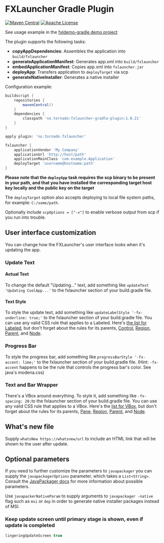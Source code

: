 # FXLauncher Gradle Plugin

[![Maven Central](https://maven-badges.herokuapp.com/maven-central/no.tornado/fxlauncher-gradle-plugin/badge.svg)](https://search.maven.org/#search|ga|1|no.tornado.fxlauncher-gradle-plugin)
[![Apache License](https://img.shields.io/badge/license-Apache%20License%202.0-blue.svg)](http://www.apache.org/licenses/LICENSE-2.0)

See usage example in the [fxldemo-gradle demo project](https://github.com/edvin/fxldemo-gradle)

The plugin supports the following tasks:

- **copyAppDependencies**: Assembles the application into `build/fxlauncher`
- **generateApplicationManifest**: Generates app.xml into `build/fxlauncher`
- **embedApplicationManifest**: Copies app.xml into `fxlauncher.jar`
- **deployApp**: Transfers application to `deployTarget` via scp
- **generateNativeInstaller**: Generates a native installer

Configuration example:

```groovy
buildscript {
    repositories {
        mavenCentral()
    }
    dependencies {
        classpath 'no.tornado:fxlauncher-gradle-plugin:1.0.21'
    }
}

apply plugin: 'no.tornado.fxlauncher'

fxlauncher {
    applicationVendor 'My Company'
    applicationUrl 'http://host/path'
    applicationMainClass 'com.example.Application'
    deployTarget 'username@hostname:path'
}
```

**Please note that the `deployApp` task requires the scp binary to be present in your path, and that you have installed the corresponding target host key locally and the public key on the target**

The `deployTarget` option also accepts deploying to local file system paths, for example: `C:/some/path`.

Optionally include `scpOptions = ["-v"]` to enable verbose output from scp if you run into trouble.

## User interface customization
You can change how the FXLauncher's user interface looks when it's updating the app.

### Update Text
#### Actual Text
To change the default "Updating..." text, add something like `updateText 'Updating CoolApp...'` to the fxlauncher 
section of your build.gradle file.

#### Text Style
To style the update text, add something like `updateLabelStyle '-fx-underline: true;'` to the fxlauncher section of 
your build.gradle file. You can use any valid CSS rule that applies to a Labeled. Here's [the list for Labeled][Labeled CSS], 
but don't forget about the rules for its parents, [Control][Control CSS], [Region][Region CSS], [Parent][Parent CSS], 
and [Node][Node CSS].

### Progress Bar
To style the progress bar, add something like `progressBarStyle '-fx-accent: lime;'` to the fxlauncher section of 
your build.gradle file. (Hint: `-fx-accent` happens to be the rule that controls the progress bar's color. See java's 
modena.css)

### Text and Bar Wrapper
There's a VBox around everything. To style it, add something like `-fx-spacing: 20;`to the fxlauncher section of your 
build.gradle file. You can use any valid CSS rule that applies to a VBox. Here's the [list for VBox][VBox CSS], but 
don't forget about the rules for its parents, [Pane][Pane CSS], [Region][Region CSS], [Parent][Parent CSS], and 
[Node][Node CSS].

[Labeled CSS]: https://docs.oracle.com/javase/8/javafx/api/javafx/scene/doc-files/cssref.html#labeled
[Control CSS]: https://docs.oracle.com/javase/8/javafx/api/javafx/scene/doc-files/cssref.html#control
[VBox CSS]: https://docs.oracle.com/javase/8/javafx/api/javafx/scene/doc-files/cssref.html#vbox
[Pane CSS]: https://docs.oracle.com/javase/8/javafx/api/javafx/scene/doc-files/cssref.html#pane
[Region CSS]: https://docs.oracle.com/javase/8/javafx/api/javafx/scene/doc-files/cssref.html#region
[Parent CSS]: https://docs.oracle.com/javase/8/javafx/api/javafx/scene/doc-files/cssref.html#parent
[Node CSS]: https://docs.oracle.com/javase/8/javafx/api/javafx/scene/doc-files/cssref.html#node

## What's new file

Supply `whatsNew https://whatsnew/url` to include an HTML link that will be shown to the user after update.

## Optional parameters

If you need to further customize the parameters to `javapackager` you can supply the `javapackagerOptions` parameter, which takes a `List<String>`. Consult
the [JavaPackager docs](https://docs.oracle.com/javase/8/docs/technotes/tools/unix/javapackager.html) for more information about possible parameters.

Use `javapackerNativeParam` to supply arguments to `javapackager -native` flag such as `msi` or `dep` in order to generate native installer packages instead of MSI.


### Keep update screen until primary stage is shown, even if update is completed

```groovy
lingeringUpdateScreen true
```
